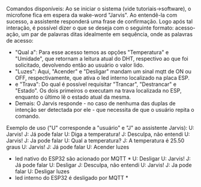 Comandos disponíveis:
Ao se iniciar o sistema (vide tutoriais->software), o microfone fica em espera da wake-word "Jarvis". Ao entendê-la com sucesso, a assistente responderá
uma frase de confirmação. Logo após tal interação, é possível dizer o que se deseja com o seguinte formato: acesso-ação, um par de palavras ditas idealmente
em sequência, onde as palavras de acesso:
* "Qual a":
    Para esse acesso temos as opções "Temperatura" e "Umidade", que retornam a leitura atual do DHT, respectivo ao que foi solicitado, devolvendo então ao
    usuário o valor lido.
* "Luzes":
    Aqui, "Acender" e "Desligar" mandam um sinal mqtt de ON ou OFF, respectivamente, que ativa o led interno localizado na placa ESP.
* e "Trava":
    Do qual é possível requisitar "Trancar", "Destrancar" e "Estado". Os dois primeiros o executam na trava localizada no ESP,
    enquanto o último lê o estado atual da mesma.
* Demais:
    O Jarvis responde - no caso de nenhuma das duplas de intenção ser detectada por ele - que necessita de que o usuário repita o comando.
    
Exemplo de uso ("U" corresponde a "usuário" e "J" ao assistente Jarvis):
U: Jarvis!
J: Já pode falar
U: Diga a temperatura!
J: Desculpa, não entendi
U: Jarvis!
J: Ja pode falar
U: Qual a temperatura?
J: A temperatura é 25.50 graus
U: Jarvis!
J: Já pode falar
U: Acender luzes
* led nativo do ESP32 são acionado por MQTT *
U: Desligar
U: Jarvis!
J: Já pode falar
U: Desligar
J: Desculpa, não entendi
U: Jarvis!
J: Ja pode falar
U: Desligar luzes
* led interno do ESP32 é desligado por MQTT *
